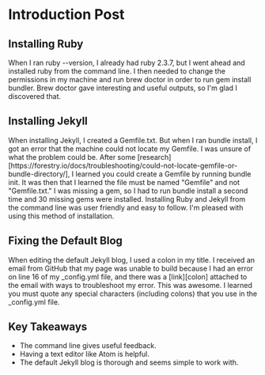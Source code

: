 # Introduction Post
<h2>Installing Ruby</h2>
When I ran ruby --version, I already had ruby 2.3.7, but I went ahead and installed ruby from the command line. I then needed to change the permissions in my machine and run brew doctor in order to run gem install bundler. Brew doctor gave interesting and useful outputs, so I'm glad I discovered that.

<h2>Installing Jekyll</h2>
When installing Jekyll, I created a Gemfile.txt. But when I ran bundle install, I got an error that the machine could not locate my Gemfile. I was unsure of what the problem could be. After some [research][https://forestry.io/docs/troubleshooting/could-not-locate-gemfile-or-bundle-directory/], I learned you could create a Gemfile by running bundle init. It was then that I learned the file must be named "Gemfile" and not "Gemfile.txt."
I was missing a gem, so I had to run bundle install a second time and 30 missing gems were installed. Installing Ruby and Jekyll from the command line was user friendly and easy to follow. I'm pleased with using this method of installation.

<h2>Fixing the Default Blog</h2>
When editing the default Jekyll blog, I used a colon in my title. I received an email from GitHub that my page was unable to build because I had an error on line 16 of my _config.yml file, and there was a [link][colon] attached to the email with ways to troubleshoot my error. This was awesome. I learned you must quote any special characters (including colons) that you use in the _config.yml file.

<h2>Key Takeaways</h2>
<ul>
<li>The command line gives useful feedback.</li>
<li>Having a text editor like Atom is helpful.</li>
<li>The default Jekyll blog is thorough and seems simple to work with.</li>
</ul>

[bundle-init]: [https://forestry.io/docs/troubleshooting/could-not-locate-gemfile-or-bundle-directory/]
[colon]: [https://docs.github.com/en/pages/setting-up-a-github-pages-site-with-jekyll/troubleshooting-jekyll-build-errors-for-github-pages-sites#config-file-error]
